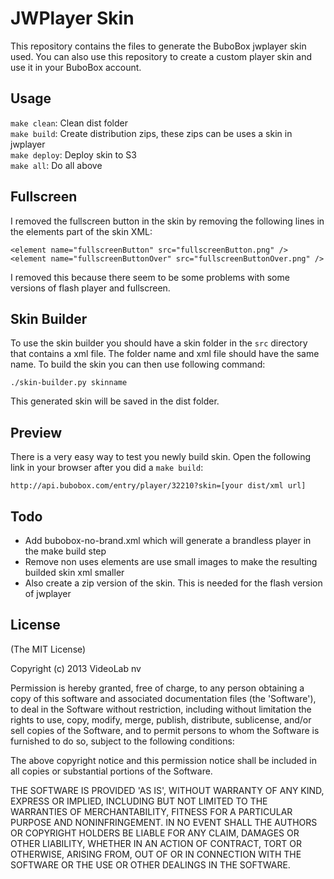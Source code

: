 JWPlayer Skin
=============

This repository contains the files to generate the BuboBox jwplayer skin used.
You can also use this repository to create a custom player skin and use it in your BuboBox account.

Usage
-----
`make clean`: Clean dist folder<br />
`make build`: Create distribution zips, these zips can be uses a skin in jwplayer<br />
`make deploy`: Deploy skin to S3<br />
`make all`: Do all above<br />

Fullscreen
----------
I removed the fullscreen button in the skin by removing the following lines in the elements part of the skin XML:

	<element name="fullscreenButton" src="fullscreenButton.png" />
	<element name="fullscreenButtonOver" src="fullscreenButtonOver.png" />

I removed this because there seem to be some problems with some versions of flash player and fullscreen.

Skin Builder
------------
To use the skin builder you should have a skin folder in the `src` directory that contains a xml file. The folder name and xml file should have the same name. To build the skin you can then use following command:

	./skin-builder.py skinname

This generated skin will be saved in the dist folder.

Preview
-------
There is a very easy way to test you newly build skin. Open the following link in your browser after you did a `make build`:

	http://api.bubobox.com/entry/player/32210?skin=[your dist/xml url]

Todo
----
* Add bubobox-no-brand.xml which will generate a brandless player in the make build step
* Remove non uses elements are use small images to make the resulting builded skin xml smaller
* Also create a zip version of the skin. This is needed for the flash version of jwplayer

License
-------
(The MIT License)

Copyright (c) 2013 VideoLab nv

Permission is hereby granted, free of charge, to any person obtaining a copy of this software and associated documentation files (the 'Software'), to deal in the Software without restriction, including without limitation the rights to use, copy, modify, merge, publish, distribute, sublicense, and/or sell copies of the Software, and to permit persons to whom the Software is furnished to do so, subject to the following conditions:

The above copyright notice and this permission notice shall be included in all copies or substantial portions of the Software.

THE SOFTWARE IS PROVIDED 'AS IS', WITHOUT WARRANTY OF ANY KIND, EXPRESS OR IMPLIED, INCLUDING BUT NOT LIMITED TO THE WARRANTIES OF MERCHANTABILITY, FITNESS FOR A PARTICULAR PURPOSE AND NONINFRINGEMENT. IN NO EVENT SHALL THE AUTHORS OR COPYRIGHT HOLDERS BE LIABLE FOR ANY CLAIM, DAMAGES OR OTHER LIABILITY, WHETHER IN AN ACTION OF CONTRACT, TORT OR OTHERWISE, ARISING FROM, OUT OF OR IN CONNECTION WITH THE SOFTWARE OR THE USE OR OTHER DEALINGS IN THE SOFTWARE.